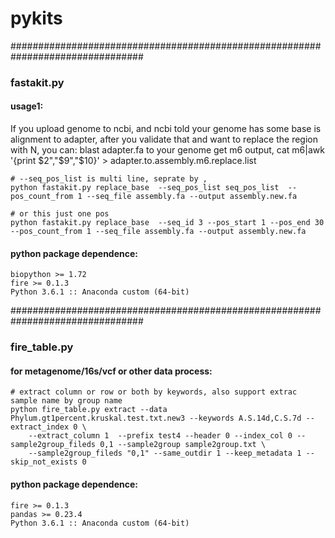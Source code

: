 # pykits

################################################################################
### fastakit.py<br>
#### usage1:<br>
If you upload genome to ncbi, and ncbi told your genome has some base is alignment to adapter, after you validate that and want to replace the region with N,
you can: blast adapter.fa to your genome get m6 output, cat m6|awk '{print $2","$9","$10}' > adapter.to.assembly.m6.replace.list
```
# --seq_pos_list is multi line, seprate by , 
python fastakit.py replace_base  --seq_pos_list seq_pos_list  --pos_count_from 1 --seq_file assembly.fa --output assembly.new.fa 

# or this just one pos
python fastakit.py replace_base  --seq_id 3 --pos_start 1 --pos_end 30 --pos_count_from 1 --seq_file assembly.fa --output assembly.new.fa
```
#### python package dependence:
```
biopython >= 1.72
fire >= 0.1.3
Python 3.6.1 :: Anaconda custom (64-bit)
```


################################################################################
### fire_table.py<br>
#### for metagenome/16s/vcf or other data process:
```
# extract column or row or both by keywords, also support extrac sample name by group name
python fire_table.py extract --data Phylum.gt1percent.kruskal.test.txt.new3 --keywords A.S.14d,C.S.7d --extract_index 0 \
	--extract_column 1 	--prefix test4 --header 0 --index_col 0 --sample2group_fileds 0,1 --sample2group sample2group.txt \
	--sample2group_fileds "0,1" --same_outdir 1 --keep_metadata 1 --skip_not_exists 0
```
#### python package dependence:
```
fire >= 0.1.3
pandas >= 0.23.4
Python 3.6.1 :: Anaconda custom (64-bit)
```
